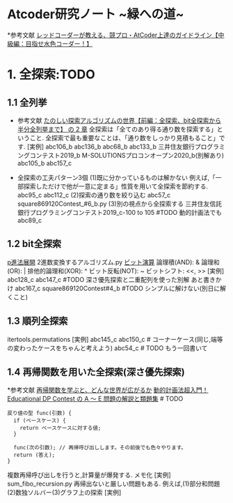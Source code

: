 # Atcoder研究ノート ~緑への道~
*参考文献
[レッドコーダーが教える、競プロ・AtCoder上達のガイドライン【中級編：目指せ水色コーダー！】](https://qiita.com/e869120/items/eb50fdaece12be418faa)

# 1. 全探索:TODO
## 1.1 全列挙
- 参考文献
[たのしい探索アルゴリズムの世界【前編：全探索、bit全探索から半分全列挙まで】 の 2 章](https://qiita.com/e869120/items/25cb52ba47be0fd418d6#2-%E3%81%99%E3%81%B9%E3%81%A6%E3%81%AE%E5%9F%BA%E6%9C%AC%E5%85%A8%E6%8E%A2%E7%B4%A2)
全探索は「全てのあり得る通り数を探索する」ということ.
全探索で最も重要なことは、「通り数をしっかり見積もること」です.
[実例]
abc106_b
abc136_b
abc68_b
abc133_b
三井住友銀行プログラミングコンテスト2019_b
M-SOLUTIONSプロコンオープン2020_b(別解あり)
abc105_b
abc157_c

- 全探索の工夫パターン3個
(1)既に分かっているものは解かない
例えば,「一部探索しただけで他が一意に定まる」性質を用いて全探索を節約する.
abc95_c
abc112_c
(2)探索の通り数を絞り込む
abc57_c
square869120Contest_#6_b.py
(3)別の視点から全探索する
三井住友信託銀行プログラミングコンテスト2019_c-100 to 105 #TODO 動的計画法でも
abc89_c


## 1.2 bit全探索
[p進法展開](http://shochandas.xsrv.jp/p-exp/p-exp.htm)
2進数変換するアルゴリズム.py
[ビット演算](https://note.nkmk.me/python-bit-operation/)
論理積(AND): &
論理和(OR): |
排他的論理和(XOR): ^
ビット反転(NOT): ~
ビットシフト: <<, >>
[実例]
abc128_c
abc147_c #TODO 深さ優先探索と二重配列を使った別解 あと書きかけ
abc167_c
square869120Contest#4_b #TODO シンプルに解けない(別日に解くこと)
## 1.3 順列全探索
itertools.permutations
[実例]
abc145_c
abc150_c # コーナーケース(同じ,端等の変わったケースをちゃんと考えよう)
abc54_c # TODO もう一回書いて
## 1.4 再帰関数を用いた全探索(深さ優先探索)
*参考文献
[再帰関数を学ぶと、どんな世界が広がるか](https://qiita.com/drken/items/23a4f604fa3f505dd5ad)
[動的計画法超入門！ Educational DP Contest の A ～ E 問題の解説と類題集](https://qiita.com/drken/items/dc53c683d6de8aeacf5a) # TODO

```
戻り値の型 func(引数) {
  if (ベースケース) {
    return ベースケースに対する値;
  }

  func(次の引数); // 再帰呼び出しします。その前後でも色々やります。
  return (答え);
}
```
複数再帰呼び出しを行うと,計算量が爆発する.
メモ化
[実例]
sum_fibo_recursion.py
再帰出ないと厳しい問題もある.
例えば,(1)部分和問題(2)数独ソルバー(3)グラフ上の探索
[実例]
